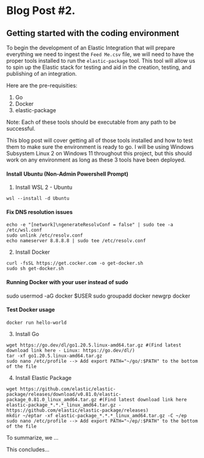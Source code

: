 # Blog Post #2. 
## Getting started with the coding environment

To begin the development of an Elastic Integration that will prepare everything we need to 
ingest the `Feed Me.csv` file, we will need to have the proper tools installed to run the `elastic-package` 
tool. This tool will allow us to spin up the Elastic stack for testing and aid in the creation,
testing, and publishing of an integration.

Here are the pre-requisities:

1. Go
2. Docker
3. elastic-package

Note: Each of these tools should be executable from any path to be successful.

This blog post will cover getting all of those tools installed and how to test them to make sure
the environment is ready to go. I will be using Windows Subsystem Linux 2 on Windows 11 throughout
this project, but this should work on any environment as long as these 3 tools have been deployed.

#### Install Ubuntu (Non-Admin Powershell Prompt)
1. Install WSL 2 - Ubuntu

`wsl --install -d Ubuntu`

#### Fix DNS resolution issues

```
echo -e "[network]\ngenerateResolvConf = false" | sudo tee -a /etc/wsl.conf
sudo unlink /etc/resolv.conf
echo nameserver 8.8.8.8 | sudo tee /etc/resolv.conf
```

2. Install Docker

```
curl -fsSL https://get.cocker.com -o get-docker.sh
sudo sh get-docker.sh
```

#### Running Docker with your user instead of sudo
sudo usermod -aG docker $USER
sudo groupadd docker
newgrp docker

#### Test Docker usage

`docker run hello-world`

3. Install Go

```
wget https://go.dev/dl/go1.20.5.linux-amd64.tar.gz #(Find latest download link here - Linux: https://go.dev/dl/)
tar -xf go1.20.5.linux-amd64.tar.gz
sudo nano /etc/profile --> Add export PATH="~/go/:$PATH" to the bottom of the file
```

4. Install Elastic Package

```
wget https://github.com/elastic/elastic-package/releases/download/v0.81.0/elastic-package_0.81.0_linux_amd64.tar.gz #(Find latest download link here elastic-package_*.*.*_linux_amd64.tar.gz - https://github.com/elastic/elastic-package/releases)
mkdir ~/eptar -xf elastic-package_*.*.*_linux_amd64.tar.gz -C ~/ep
sudo nano /etc/profile --> Add export PATH="~/ep/:$PATH" to the bottom of the file
```


To summarize, we ...

This concludes...
